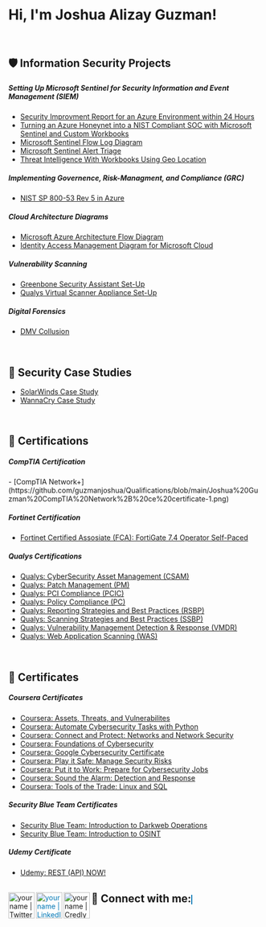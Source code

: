 <h1>Hi, I'm Joshua Alizay Guzman! <a href="https://www.linkedin.com/in/guzmanjoshua/"> </a></h1>
</br>

 <h2>🛡️ Information Security Projects</h2>

 <h5> Setting Up Microsoft Sentinel for Security Information and Event Management (SIEM) </h5> 

- [Security Improvment Report for an Azure Environment within 24 Hours](https://github.com/guzmanjoshua/Cybersecurity-Projects/blob/main/Before%20and%20After%20Honeynet%20Report.md)
- [Turning an Azure Honeynet into a NIST Compliant SOC with Microsoft Sentinel and Custom Workbooks](https://github.com/guzmanjoshua/Cybersecurity-Projects/blob/main/Turning%20an%20Azure%20Honeynet%20into%20a%20NIST%20Compliant%20SOC.md)
- [Microsoft Sentinel Flow Log Diagram](https://github.com/guzmanjoshua/Diagrams/blob/main/Azure%20Microsoft%20Sentinal%20Flow%20Chart.png)
- [Microsoft Sentinel Alert Triage](https://github.com/guzmanjoshua/Incident-Report/blob/main/Incidents%20Home%20Page.md)
- [Threat Intelligence With Workbooks Using Geo Location](https://github.com/guzmanjoshua/Cybersecurity-Projects/blob/main/Workbooks%20and%20Geo%20Locations.md)

 <h5> Implementing Governence, Risk-Managment, and Compliance (GRC)</h5> 
 
- [NIST SP 800-53 Rev 5 in Azure](https://github.com/guzmanjoshua/Cybersecurity-Projects/blob/main/NIST%20SP%20800-53%20Rev%205%20in%20Azure.md)

 <h5> Cloud Architecture Diagrams </h5> 
 
 - [Microsoft Azure Architecture Flow Diagram](https://github.com/guzmanjoshua/Diagrams/blob/main/Azure%20Diagram.png)
 - [Identity Access Management Diagram for Microsoft Cloud](https://github.com/guzmanjoshua/Diagrams/blob/main/Microsoft%20Role%20Hierarchy.png)

 <h5> Vulnerability Scanning </h5> 
  
- [Greenbone Security Assistant Set-Up](https://github.com/guzmanjoshua/Scanners/blob/main/Greenbone%20Security%20Assistant%20Set-Up.md)
- [Qualys Virtual Scanner Appliance Set-Up](https://github.com/guzmanjoshua/Scanners/blob/main/Qualys%20Virtual%20Scanner%20Appliance%20Set-Up.md)

 <h5> Digital Forensics </h5> 
  
- [DMV Collusion](https://github.com/guzmanjoshua/Cybersecurity-Projects/blob/main/Digitial%20Forensics.md)
  
</br>

<h2>📖 Security Case Studies</h2>

- [SolarWinds Case Study](https://github.com/guzmanjoshua/Case-Studies/blob/main/SolarWinds%20Sunburst%20Case%20Study.md)
- [WannaCry Case Study](https://github.com/guzmanjoshua/Case-Studies/blob/main/WannaCry%20Case%20Study.md)
</br> 

<h2>📜 Certifications </h2>

<h5> CompTIA Certification</h5> 
  - [CompTIA Network+](https://github.com/guzmanjoshua/Qualifications/blob/main/Joshua%20Guzman%20CompTIA%20Network%2B%20ce%20certificate-1.png)

<h5> Fortinet Certification</h5> 

  - [Fortinet Certified Assosiate (FCA): FortiGate 7.4 Operator Self-Paced](https://github.com/guzmanjoshua/Qualifications/blob/main/Course_Completion_Certificate-1.png)

<h5> Qualys Certifications</h5> 

  - [Qualys: CyberSecurity Asset Management (CSAM)](https://github.com/guzmanjoshua/Qualifications/blob/main/Joshua%20Guzman-CSAM-course-completion.pdf)
  - [Qualys: Patch Management (PM)](https://github.com/guzmanjoshua/Qualifications/blob/main/Joshua%20Guzman-PM-course-completion.pdf)
  - [Qualys: PCI Compliance (PCIC)](https://github.com/guzmanjoshua/Qualifications/blob/main/Joshua%20Guzman-PCI-Compliance-course-completion.pdf)
  - [Qualys: Policy Compliance (PC)](https://github.com/guzmanjoshua/Qualifications/blob/main/Joshua%20Guzman-PC-course-completion.pdf)
  - [Qualys: Reporting Strategies and Best Practices (RSBP)](https://github.com/guzmanjoshua/Qualifications/blob/main/Joshua%20Guzman-RSBP-course-completion.pdf)
  - [Qualys: Scanning Strategies and Best Practices (SSBP)](https://github.com/guzmanjoshua/Qualifications/blob/main/Joshua%20Guzman-SSBP-course-completion.pdf)
  - [Qualys: Vulnerability Management Detection & Response (VMDR)](https://github.com/guzmanjoshua/Qualifications/blob/main/Joshua%20Guzman-VMDR-course-completion.pdf)
  - [Qualys: Web Application Scanning (WAS)](https://github.com/guzmanjoshua/Qualifications/blob/main/Joshua%20Guzman-WAS-course-completion.pdf)
 </br>

<h2>📃 Certificates </h2>

<h5> Coursera Certificates</h5> 

  - [Coursera: Assets, Threats, and Vulnerabilites](https://github.com/guzmanjoshua/Qualifications/blob/main/Coursera%20Google%20Certificate%205.pdf)
  - [Coursera: Automate Cybersecurity Tasks with Python](https://github.com/guzmanjoshua/Qualifications/blob/main/Coursera%20Google%20Certificate%207.pdf)
  - [Coursera: Connect and Protect: Networks and Network Security](https://github.com/guzmanjoshua/Qualifications/blob/main/Coursera%20Google%20Certificate%203.pdf)
  - [Coursera: Foundations of Cybersecurity](https://github.com/guzmanjoshua/Qualifications/blob/main/Coursera%20Google%20Certificate%201.pdf)
  - [Coursera: Google Cybersecurity Certificate](https://github.com/guzmanjoshua/Qualifications/blob/main/Coursera%20Google%20Certificate%20ALL.pdf)
  - [Coursera: Play it Safe: Manage Security Risks](https://github.com/guzmanjoshua/Qualifications/blob/main/Coursera%20Google%20Certificate%202.pdf)
  - [Coursera: Put it to Work: Prepare for Cybersecurity Jobs](https://github.com/guzmanjoshua/Qualifications/blob/main/Coursera%20Google%20Certificate%208.pdf)
  - [Coursera: Sound the Alarm: Detection and Response](https://github.com/guzmanjoshua/Qualifications/blob/main/Coursera%20Google%20Certificate%206.pdf)
  - [Coursera: Tools of the Trade: Linux and SQL](https://github.com/guzmanjoshua/Qualifications/blob/main/Coursera%20Google%20Certificate%204.pdf)

<h5> Security Blue Team Certificates</h5> 

  - [Security Blue Team: Introduction to Darkweb Operations](https://github.com/guzmanjoshua/Qualifications/blob/main/Introduction%20to%20Dark%20Web%20Operations-course.pdf)
  - [Security Blue Team: Introduction to OSINT](https://github.com/guzmanjoshua/Qualifications/blob/main/Introduction%20to%20OSINT-course.pdf)

<h5> Udemy Certificate</h5> 

  - [Udemy: REST (API) NOW!](https://github.com/guzmanjoshua/Qualifications/blob/main/REST%20(API)%20NOW!%20Cert.jpg)
</br>

<h2 style="display: inline;">🤳 Connect with me:</h2>
<a href="https://twitter.com/JoshyG0102"><img align="left" alt="yourname | Twitter" width="52px" src="https://www.freepnglogos.com/uploads/twitter-x-logo-png/twitter-x-logo-png-9.png" /></a>
<a href="https://www.linkedin.com/in/guzmanjoshua/" style="color: #0077B5; border: 1px solid #0077B5;">
  <img align="left" alt="yourname | LinkedIn" width="52px" src="https://pngmind.com/wp-content/uploads/2019/08/Linkedin-Logo-Png-Transparent-Background-1.png" />
<a href="https://www.credly.com/users/joshuaguzman"><img align="left" alt="yourname | Credly" width="52px" src="https://www.pngrepo.com/png/331358/512/credly.png" /></a>
</a>
